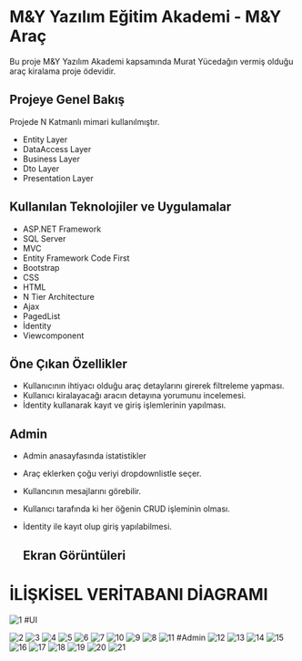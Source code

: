 # M&Y Yazılım Eğitim Akademi - M&Y Araç

Bu proje M&Y Yazılım Akademi kapsamında Murat Yücedağın vermiş olduğu araç kiralama proje ödevidir.
## Projeye Genel Bakış

Projede N Katmanlı mimari kullanılmıştır.
- Entity Layer
- DataAccess Layer
- Business Layer
- Dto Layer
- Presentation Layer

## Kullanılan Teknolojiler ve Uygulamalar

- ASP.NET Framework
- SQL Server
- MVC
- Entity Framework Code First
- Bootstrap
- CSS
- HTML
- N Tier Architecture
- Ajax
- PagedList
- İdentity
- Viewcomponent

## Öne Çıkan Özellikler

- Kullanıcının ihtiyacı olduğu araç detaylarını girerek filtreleme yapması.
- Kullanıcı kiralayacağı aracın detayına yorumunu incelemesi.
- İdentity kullanarak kayıt ve giriş işlemlerinin yapılması.


## Admin

- Admin anasayfasında istatistikler
- Araç eklerken çoğu veriyi dropdownlistle seçer.
- Kullancının mesajlarını görebilir.
- Kullanıcı tarafında ki her öğenin CRUD işleminin olması.
- İdentity ile kayıt olup giriş yapılabilmesi.


  ## Ekran Görüntüleri


# İLİŞKİSEL VERİTABANI DİAGRAMI

![1](https://github.com/abdks/MyAcademyCarBook/assets/62968246/372f48a8-285c-4e0f-ba1f-67a5eef970f6)
#UI

![2](https://github.com/abdks/MyAcademyCarBook/assets/62968246/e33a796e-0256-4e25-979f-dab02c338009)
![3](https://github.com/abdks/MyAcademyCarBook/assets/62968246/cd4d0586-e7b2-44bc-850d-8c6678972dde)
![4](https://github.com/abdks/MyAcademyCarBook/assets/62968246/85d7e1de-0687-4640-bda9-789be58ae9b2)
![5](https://github.com/abdks/MyAcademyCarBook/assets/62968246/73944519-b4f7-4104-917c-c63b46e7260d)
![6](https://github.com/abdks/MyAcademyCarBook/assets/62968246/c4bf4087-15b0-4563-854d-0ba430137d70)
![7](https://github.com/abdks/MyAcademyCarBook/assets/62968246/87f8c2b7-25ea-44fa-9def-39860e0f6f2b)
![10](https://github.com/abdks/MyAcademyCarBook/assets/62968246/004046c8-4386-4ea1-882c-a6975eb4d089)
![9](https://github.com/abdks/MyAcademyCarBook/assets/62968246/501606b6-0495-45b8-adfb-8cf9f371772c)
![8](https://github.com/abdks/MyAcademyCarBook/assets/62968246/d5caa96a-7900-449a-8448-66c24acd6c26)
![11](https://github.com/abdks/MyAcademyCarBook/assets/62968246/d8e086a1-cac0-4676-b929-770e2b3dbc7e)
#Admin
![12](https://github.com/abdks/MyAcademyCarBook/assets/62968246/4dd43269-ece9-49be-9772-608093e451da)
![13](https://github.com/abdks/MyAcademyCarBook/assets/62968246/050c0de5-3801-484f-a9c4-c701a02bfba3)
![14](https://github.com/abdks/MyAcademyCarBook/assets/62968246/a6e84244-7479-4e1d-b3fc-7ec9307a1d5d)
![15](https://github.com/abdks/MyAcademyCarBook/assets/62968246/5b28751c-40e4-46b3-a771-9d7b8989b496)
![16](https://github.com/abdks/MyAcademyCarBook/assets/62968246/563d4c02-c7f3-40b6-9c9b-c9c86d1b5240)
![17](https://github.com/abdks/MyAcademyCarBook/assets/62968246/46f35056-86e0-4d8c-a511-2c54392720a4)
![18](https://github.com/abdks/MyAcademyCarBook/assets/62968246/f6757951-5d65-4dbd-971a-bd04f2a3a52c)
![19](https://github.com/abdks/MyAcademyCarBook/assets/62968246/866da84d-d4cf-45fa-8c80-3cd44e153131)
![20](https://github.com/abdks/MyAcademyCarBook/assets/62968246/a1dae115-d540-4c1e-ab44-88ea8aab01a9)
![21](https://github.com/abdks/MyAcademyCarBook/assets/62968246/e607ecdf-e9ac-4b16-ae32-ca5c4ae513a8)

